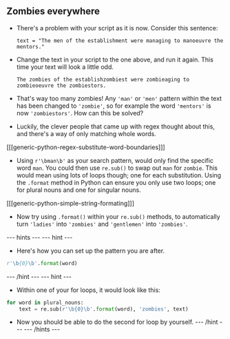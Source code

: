 ## Zombies everywhere

- There's a problem with your script as it is now. Consider this sentence:

	```
	text = "The men of the establishment were managing to manoeuvre the mentors."
	```

- Change the text in your script to the one above, and run it again. This time your text will look a little odd.

	```
	The zombies of the establishzombiest were zombieaging to zombieoeuvre the zombiestors.
	```

- That's way too many zombies! Any `'man'` or `'men'` pattern within the text has been changed to `'zombie'`, so for example the word `'mentors'` is now `'zombiestors'`. How can this be solved?

- Luckily, the clever people that came up with regex thought about this, and there's a way of only matching whole words.

[[[generic-python-regex-substitute-word-boundaries]]]

- Using `r'\bman\b'` as your search pattern, would only find the specific word `man`. You could then use `re.sub()` to swap out `man` for `zombie`. This would mean using lots of loops though; one for each substitution. Using the `.format` method in Python can ensure you only use two loops; one for plural nouns and one for singular nouns.

[[[generic-python-simple-string-formating]]]

- Now try using `.format()` within your `re.sub()` methods, to automatically turn `'ladies'` into `'zombies'` and `'gentlemen'` into `'zombies'`.

--- hints --- --- hint ---
- Here's how you can set up the pattern you are after.
```python
r'\b{0}\b'.format(word)
```
--- /hint --- --- hint ---
- Within one of your for loops, it would look like this:
```python
for word in plural_nouns:
	text = re.sub(r'\b{0}\b'.format(word), 'zombies', text)
```
- Now you should be able to do the second for loop by yourself.
--- /hint --- --- /hints ---
